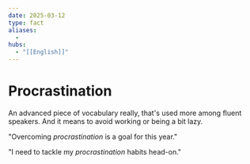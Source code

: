 ```yaml
---
date: 2025-03-12
type: fact
aliases:
  -
hubs:
  - "[[English]]"
---
```


# Procrastination

An advanced piece of vocabulary really, that's used more among fluent speakers. And it means to avoid working or being a bit lazy.

"Overcoming *procrastination* is a goal for this year."

"I need to tackle my *procrastination* habits head-on."



